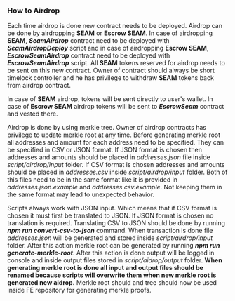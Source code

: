 ### How to Airdrop

Each time airdrop is done new contract needs to be deployed. Airdrop can be done by airdropping **SEAM** or **Escrow SEAM**. In case of airdropping **SEAM**, **_SeamAirdrop_** contract need to be deployed with **_SeamAirdropDeploy_** script and in case of airdropping **Escrow SEAM**, **_EscrowSeamAirdrop_** contract need to be deployed with **_EscrowSeamAirdrop_** script. All **SEAM** tokens reserved for airdrop needs to be sent on this new contract. Owner of contract should always be short timelock controller and he has privilege to withdraw **SEAM** tokens back from airdrop contract.

In case of **SEAM** airdrop, tokens will be sent directly to user's wallet. In case of **Escrow SEAM** airdrop tokens will be sent to **_EscrowSeam_** contract and vested there.

Airdrop is done by using merkle tree. Owner of airdrop contracts has privilege to update merkle root at any time. Before generating merkle root all addresses and amount for each address need to be specified. They can be specified in CSV or JSON format. If JSON format is chosen then addresses and amounts should be placed in _addresses.json_ file inside _script/airdrop/input_ folder. If CSV format is chosen addresses and amounts should be placed in _addresses.csv_ inside _script/airdrop/input_ folder. Both of this files need to be in the same format like it is provided in _addresses.json.example_ and _addresses.csv.example_. Not keeping them in the same format may lead to unexpected behavior.

Scripts always work with JSON input. Which means that if CSV format is chosen it must first be translated to JSON. If JSON format is chosen no translation is required. Translating CSV to JSON should be done by running **_npm run convert-csv-to-json_** command. When transaction is done file _addresses.json_ will be generated and stored inside _script/airdrop/input_ folder. After this action merkle root can be generated by running **_npm run generate-merkle-root_**. After this action is done output will be logged in console and inside output files stored in _script/aidrop/output_ folder. **When generating merkle root is done all input and output files should be renamed because scripts will overwrite them when new merkle root is generated new aidrop.** Merkle root should and tree should now be used inside FE repository for generating merkle proofs.
